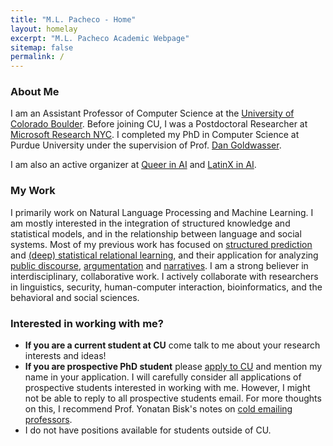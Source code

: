 ```yaml
---
title: "M.L. Pacheco - Home"
layout: homelay
excerpt: "M.L. Pacheco Academic Webpage"
sitemap: false
permalink: /
---
```


### About Me

I am an Assistant Professor of Computer Science at the [University of Colorado Boulder](https://www.colorado.edu/cs/). Before joining CU, I was a Postdoctoral Researcher at [Microsoft Research
NYC](https://www.microsoft.com/en-us/research/lab/microsoft-research-new-york/). I completed my PhD in Computer Science at Purdue University under the supervision of Prof. [Dan Goldwasser](https://www.cs.purdue.edu/homes/dgoldwas/). 

I am also an active organizer at [Queer in AI](https://www.queerinai.com/) and [LatinX in AI](https://www.latinxinai.org/).


### My Work

I primarily work on Natural Language Processing and Machine Learning. I am mostly interested in the integration of structured knowledge and statistical models, and in the relationship between language and social systems. Most of my previous work has focused on [structured prediction](https://aclanthology.org/2021.eacl-main.100/) and [(deep) statistical relational learning](https://aclanthology.org/2021.tacl-1.7/), and their application for analyzing [public discourse](https://aclanthology.org/2022.naacl-main.427/), [argumentation](https://aclanthology.org/2021.emnlp-main.783/) and [narratives](https://aclanthology.org/2020.findings-emnlp.446/). I am a strong believer in interdisciplinary, collaborative work. I actively collaborate with researchers in linguistics, security, human-computer interaction, bioinformatics, and the behavioral and social sciences. 


### Interested in working with me?

- **If you are a current student at CU** come talk to me about your research interests and ideas!
- **If you are prospective PhD student** please [apply to CU](https://www.colorado.edu/cs/admissions/graduate-admissions/how-apply) and mention my name in your application. I will carefully consider all applications of prospective students interested in working with me. However, I might not be able to reply to all prospective students email. For more thoughts on this, I recommend Prof. Yonatan Bisk's notes on [cold emailing professors](https://yonatanbisk.com/emailing_professors.html). 
- I do not have positions available for students outside of CU. 
